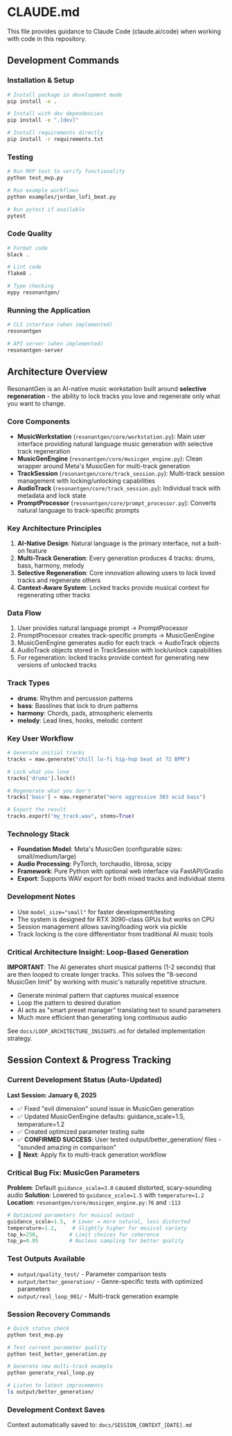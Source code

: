 # CLAUDE.md

This file provides guidance to Claude Code (claude.ai/code) when working with code in this repository.

## Development Commands

### Installation & Setup
```bash
# Install package in development mode
pip install -e .

# Install with dev dependencies
pip install -e ".[dev]"

# Install requirements directly
pip install -r requirements.txt
```

### Testing
```bash
# Run MVP test to verify functionality
python test_mvp.py

# Run example workflows
python examples/jordan_lofi_beat.py

# Run pytest if available
pytest
```

### Code Quality
```bash
# Format code
black .

# Lint code
flake8 .

# Type checking
mypy resonantgen/
```

### Running the Application
```bash
# CLI interface (when implemented)
resonantgen

# API server (when implemented)
resonantgen-server
```

## Architecture Overview

ResonantGen is an AI-native music workstation built around **selective regeneration** - the ability to lock tracks you love and regenerate only what you want to change.

### Core Components

- **MusicWorkstation** (`resonantgen/core/workstation.py`): Main user interface providing natural language music generation with selective track regeneration
- **MusicGenEngine** (`resonantgen/core/musicgen_engine.py`): Clean wrapper around Meta's MusicGen for multi-track generation
- **TrackSession** (`resonantgen/core/track_session.py`): Multi-track session management with locking/unlocking capabilities
- **AudioTrack** (`resonantgen/core/track_session.py`): Individual track with metadata and lock state
- **PromptProcessor** (`resonantgen/core/prompt_processor.py`): Converts natural language to track-specific prompts

### Key Architecture Principles

1. **AI-Native Design**: Natural language is the primary interface, not a bolt-on feature
2. **Multi-Track Generation**: Every generation produces 4 tracks: drums, bass, harmony, melody
3. **Selective Regeneration**: Core innovation allowing users to lock loved tracks and regenerate others
4. **Context-Aware System**: Locked tracks provide musical context for regenerating other tracks

### Data Flow

1. User provides natural language prompt → PromptProcessor
2. PromptProcessor creates track-specific prompts → MusicGenEngine  
3. MusicGenEngine generates audio for each track → AudioTrack objects
4. AudioTrack objects stored in TrackSession with lock/unlock capabilities
5. For regeneration: locked tracks provide context for generating new versions of unlocked tracks

### Track Types

- **drums**: Rhythm and percussion patterns
- **bass**: Basslines that lock to drum patterns
- **harmony**: Chords, pads, atmospheric elements  
- **melody**: Lead lines, hooks, melodic content

### Key User Workflow

```python
# Generate initial tracks
tracks = maw.generate("chill lo-fi hip-hop beat at 72 BPM")

# Lock what you love
tracks['drums'].lock()

# Regenerate what you don't
tracks['bass'] = maw.regenerate("more aggressive 303 acid bass")

# Export the result  
tracks.export("my_track.wav", stems=True)
```

### Technology Stack

- **Foundation Model**: Meta's MusicGen (configurable sizes: small/medium/large)
- **Audio Processing**: PyTorch, torchaudio, librosa, scipy
- **Framework**: Pure Python with optional web interface via FastAPI/Gradio
- **Export**: Supports WAV export for both mixed tracks and individual stems

### Development Notes

- Use `model_size="small"` for faster development/testing
- The system is designed for RTX 3090-class GPUs but works on CPU
- Session management allows saving/loading work via pickle
- Track locking is the core differentiator from traditional AI music tools

### Critical Architecture Insight: Loop-Based Generation

**IMPORTANT**: The AI generates short musical patterns (1-2 seconds) that are then looped to create longer tracks. This solves the "8-second MusicGen limit" by working with music's naturally repetitive structure.

- Generate minimal pattern that captures musical essence
- Loop the pattern to desired duration  
- AI acts as "smart preset manager" translating text to sound parameters
- Much more efficient than generating long continuous audio

See `docs/LOOP_ARCHITECTURE_INSIGHTS.md` for detailed implementation strategy.

## Session Context & Progress Tracking

### Current Development Status (Auto-Updated)

**Last Session: January 6, 2025**
- ✅ Fixed "evil dimension" sound issue in MusicGen generation
- ✅ Updated MusicGenEngine defaults: guidance_scale=1.5, temperature=1.2
- ✅ Created optimized parameter testing suite
- ✅ **CONFIRMED SUCCESS**: User tested output/better_generation/ files - "sounded amazing in comparison"
- 🎯 **Next**: Apply fix to multi-track generation workflow

### Critical Bug Fix: MusicGen Parameters

**Problem**: Default `guidance_scale=3.0` caused distorted, scary-sounding audio
**Solution**: Lowered to `guidance_scale=1.5` with `temperature=1.2`
**Location**: `resonantgen/core/musicgen_engine.py:76` and `:113`

```python
# Optimized parameters for musical output
guidance_scale=1.5,  # Lower = more natural, less distorted
temperature=1.2,     # Slightly higher for musical variety
top_k=250,          # Limit choices for coherence  
top_p=0.95          # Nucleus sampling for better quality
```

### Test Outputs Available
- `output/quality_test/` - Parameter comparison tests
- `output/better_generation/` - Genre-specific tests with optimized parameters
- `output/real_loop_001/` - Multi-track generation example

### Session Recovery Commands
```bash
# Quick status check
python test_mvp.py

# Test current parameter quality
python test_better_generation.py

# Generate new multi-track example
python generate_real_loop.py

# Listen to latest improvements
ls output/better_generation/
```

### Development Context Saves
Context automatically saved to: `docs/SESSION_CONTEXT_[DATE].md`